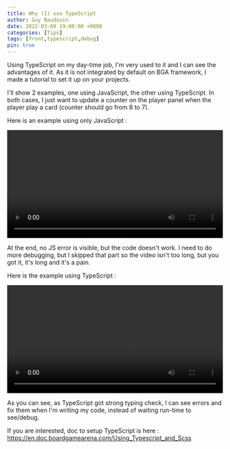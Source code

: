 ```yaml
---
title: Why (I) use TypeScript
author: Guy Baudouin
date: 2022-03-09 19:00:00 +0800
categories: [Tips]
tags: [front,typescript,debug]
pin: true
---
```


Using TypeScript on my day-time job, I'm very used to it and I can see the advantages of it. As it is not integrated by default on BGA framework, I made a tutorial to set it up on your projects.

I'll show 2 examples, one using JavaScript, the other using TypeScript. In both cases, I just want to update a counter on the player panel when the player play a card (counter should go from 8 to 7).

Here is an example using only JavaScript :

<video controls width="100%" name="js">
    <source src="https://bga-devs.github.io/blog/assets/video/typescript/js.mp4" type="video/mp4">
</video>

At the end, no JS error is visible, but the code doesn't work. I need to do more debugging, but I skipped that part so the video isn't too long, but you got it, it's long and it's a pain.

Here is the example using TypeScript :

<video controls width="100%" name="ts">
    <source src="https://bga-devs.github.io/blog/assets/video/typescript/ts.mp4" type="video/mp4">
</video>

As you can see, as TypeScript got strong typing check, I can see errors and fix them when I'm writing my code, instead of waiting run-time to see/debug.

If you are interested, doc to setup TypeScript is here : https://en.doc.boardgamearena.com/Using_Typescript_and_Scss
